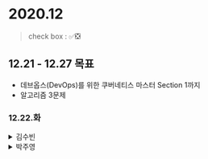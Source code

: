 # 2020.12

> check box : ✅❎


## 12.21 - 12.27 목표
- 데브옵스(DevOps)를 위한 쿠버네티스 마스터 Section 1까지
- 알고리즘 3문제

### 12.22.화

<details>
<summary>김수빈</summary>

|Check|To Do|
|:---:|---|
||데브옵스(DevOps)를 위한 쿠버네티스 마스터 섹션 Section 0|
||스프링 입문 Section 0, 1|
||알고리즘 1문제|
||DMP 과제|
||WP 과제|
 
</details>

<details>
<summary>박주영</summary>

|Check|To Do|
|:---:|---|
||데브옵스(DevOps)를 위한 쿠버네티스 마스터 섹션 => 0 듣고 공부하기|
||파이썬 알고리즘 문제풀이 (코딩테스트 대비) => 0, 1, 2(2는 k번째 코드 작성) 듣고 공부하기|
||알고리즘 문제 1 풀기 -> Inflearn 대체|
||스프링 2일차, 3일차 노션, md파일 정리해서 git update|
||Cloud run code update 및 노션에 정리|
 
</details>
